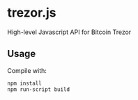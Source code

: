 trezor.js
=========

High-level Javascript API for Bitcoin Trezor

Usage
-----

Compile with:

	npm install
	npm run-script build
